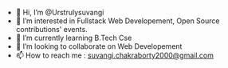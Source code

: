 - 👋 Hi, I’m @Urstrulysuvangi
- 👀 I’m interested in Fullstack Web Developement, Open Source contributions' events. 
- 🌱 I’m currently learning B.Tech Cse 
- 💞️ I’m looking to collaborate on Web Developement
- 📫 How to reach me : suvangi.chakraborty2000@gmail.com

<!---
Urstrulysuvangi/Urstrulysuvangi is a ✨ special ✨ repository because its `README.md` (this file) appears on your GitHub profile.
You can click the Preview link to take a look at your changes.
--->
